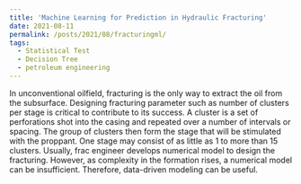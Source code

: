 ```yaml
---
title: 'Machine Learning for Prediction in Hydraulic Fracturing'
date: 2021-08-11
permalink: /posts/2021/08/fracturingml/
tags:
  - Statistical Test
  - Decision Tree
  - petroleum engineering
---
```


In unconventional oilfield, fracturing is the only way to extract the oil from the subsurface. Designing fracturing parameter such as number of clusters per stage is critical to contribute to its success. A cluster is a set of perforations shot into the casing and repeated over a number of intervals or spacing. The group of clusters then form the stage that will be stimulated with the proppant. One stage may consist of as little as 1 to more than 15 clusters. Usually, frac engineer develops numerical model to design the fracturing. However, as complexity in the formation rises, a numerical model can be insufficient. Therefore, data-driven modeling can be useful.  
